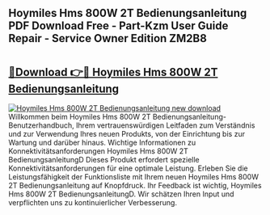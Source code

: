 ## Hoymiles Hms 800W 2T Bedienungsanleitung PDF Download Free - Part-Kzm User Guide Repair - Service Owner Edition ZM2B8

# <h2><a href="http://df0hmf.blite.top/?on=Hoymiles+Hms+800W+2T+Bedienungsanleitung">🔗Download 👉🔴 Hoymiles Hms 800W 2T Bedienungsanleitung</a></h2>

[![Hoymiles Hms 800W 2T Bedienungsanleitung new download](https://i.imgur.com/lujVjoI.png)](http://df0hmf.blite.top/?on=Hoymiles+Hms+800W+2T+Bedienungsanleitung)
Willkommen beim Hoymiles Hms 800W 2T Bedienungsanleitung-Benutzerhandbuch, Ihrem vertrauenswürdigen Leitfaden zum Verständnis und zur Verwendung Ihres neuen Produkts, von der Einrichtung bis zur Wartung und darüber hinaus. Wichtige Informationen zu Konnektivitätsanforderungen Hoymiles Hms 800W 2T BedienungsanleitungD Dieses Produkt erfordert spezielle Konnektivitätsanforderungen für eine optimale Leistung. Erleben Sie die Leistungsfähigkeit der Funktionsliste mit Ihrem neuen Hoymiles Hms 800W 2T Bedienungsanleitung auf Knopfdruck. Ihr Feedback ist wichtig, Hoymiles Hms 800W 2T BedienungsanleitungD. Wir schätzen Ihren Input und verpflichten uns zu kontinuierlicher Verbesserung.
